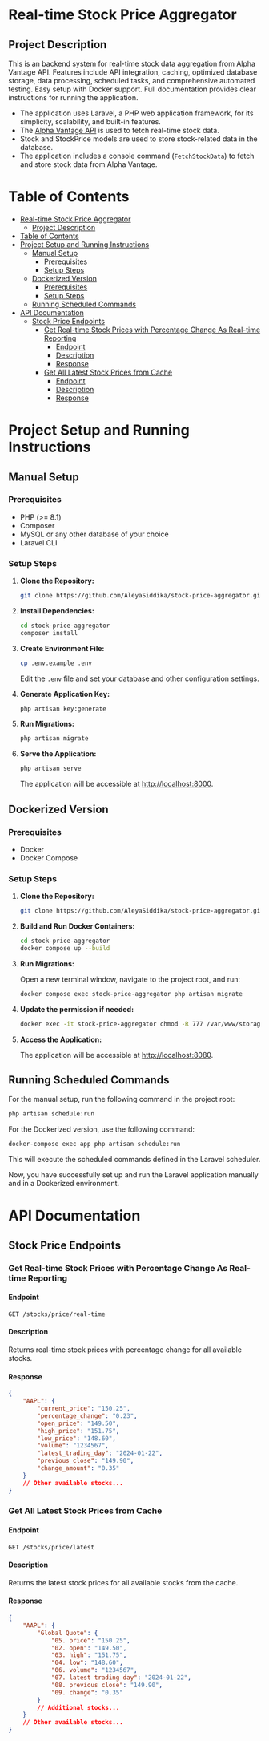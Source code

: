 # Real-time Stock Price Aggregator

## Project Description

This is an backend system for real-time stock data aggregation from Alpha Vantage API. Features include API integration, caching, optimized database storage, data processing, scheduled tasks, and comprehensive automated testing. Easy setup with Docker support. Full documentation provides clear instructions for running the application.

-   The application uses Laravel, a PHP web application framework, for its simplicity, scalability, and built-in features.
-   The [Alpha Vantage API](https://www.alphavantage.co/documentation/) is used to fetch real-time stock data.
-   Stock and StockPrice models are used to store stock-related data in the database.
-   The application includes a console command (`FetchStockData`) to fetch and store stock data from Alpha Vantage.

# Table of Contents

- [Real-time Stock Price Aggregator](#real-time-stock-price-aggregator)
  - [Project Description](#project-description)
- [Table of Contents](#table-of-contents)
- [Project Setup and Running Instructions](#project-setup-and-running-instructions)
  - [Manual Setup](#manual-setup)
    - [Prerequisites](#prerequisites)
    - [Setup Steps](#setup-steps)
  - [Dockerized Version](#dockerized-version)
    - [Prerequisites](#prerequisites-1)
    - [Setup Steps](#setup-steps-1)
  - [Running Scheduled Commands](#running-scheduled-commands)
- [API Documentation](#api-documentation)
  - [Stock Price Endpoints](#stock-price-endpoints)
    - [Get Real-time Stock Prices with Percentage Change As Real-time Reporting](#get-real-time-stock-prices-with-percentage-change-as-real-time-reporting)
      - [Endpoint](#endpoint)
      - [Description](#description)
      - [Response](#response)
    - [Get All Latest Stock Prices from Cache](#get-all-latest-stock-prices-from-cache)
      - [Endpoint](#endpoint-1)
      - [Description](#description-1)
      - [Response](#response-1)

# Project Setup and Running Instructions

## Manual Setup

### Prerequisites

-   PHP (>= 8.1)
-   Composer
-   MySQL or any other database of your choice
-   Laravel CLI

### Setup Steps

1. **Clone the Repository:**

    ```bash
    git clone https://github.com/AleyaSiddika/stock-price-aggregator.git
    ```

2. **Install Dependencies:**

    ```bash
    cd stock-price-aggregator
    composer install
    ```

3. **Create Environment File:**

    ```bash
    cp .env.example .env
    ```

    Edit the `.env` file and set your database and other configuration settings.

4. **Generate Application Key:**

    ```bash
    php artisan key:generate
    ```

5. **Run Migrations:**

    ```bash
    php artisan migrate
    ```

6. **Serve the Application:**

    ```bash
    php artisan serve
    ```

    The application will be accessible at [http://localhost:8000](http://localhost:8000).

## Dockerized Version

### Prerequisites

-   Docker
-   Docker Compose

### Setup Steps

1. **Clone the Repository:**

    ```bash
    git clone https://github.com/AleyaSiddika/stock-price-aggregator.git
    ```

2. **Build and Run Docker Containers:**

    ```bash
    cd stock-price-aggregator
    docker compose up --build
    ```
    

3. **Run Migrations:**

    Open a new terminal window, navigate to the project root, and run:

    ```bash
    docker compose exec stock-price-aggregator php artisan migrate
    ```

4. **Update the permission if needed:**

    ```bash
    docker exec -it stock-price-aggregator chmod -R 777 /var/www/storage
    ```
    

5. **Access the Application:**

    The application will be accessible at [http://localhost:8080](http://localhost:8080).

## Running Scheduled Commands

For the manual setup, run the following command in the project root:

```bash
php artisan schedule:run
```

For the Dockerized version, use the following command:

```bash
docker-compose exec app php artisan schedule:run
```

This will execute the scheduled commands defined in the Laravel scheduler.

Now, you have successfully set up and run the Laravel application manually and in a Dockerized environment.

# API Documentation

## Stock Price Endpoints

### Get Real-time Stock Prices with Percentage Change As Real-time Reporting

#### Endpoint

```
GET /stocks/price/real-time
```

#### Description

Returns real-time stock prices with percentage change for all available stocks.

#### Response

```json
{
    "AAPL": {
        "current_price": "150.25",
        "percentage_change": "0.23",
        "open_price": "149.50",
        "high_price": "151.75",
        "low_price": "148.60",
        "volume": "1234567",
        "latest_trading_day": "2024-01-22",
        "previous_close": "149.90",
        "change_amount": "0.35"
    }
    // Other available stocks...
}
```

### Get All Latest Stock Prices from Cache

#### Endpoint

```
GET /stocks/price/latest
```

#### Description

Returns the latest stock prices for all available stocks from the cache.

#### Response

```json
{
    "AAPL": {
        "Global Quote": {
            "05. price": "150.25",
            "02. open": "149.50",
            "03. high": "151.75",
            "04. low": "148.60",
            "06. volume": "1234567",
            "07. latest trading day": "2024-01-22",
            "08. previous close": "149.90",
            "09. change": "0.35"
        }
        // Additional stocks...
    }
    // Other available stocks...
}
```
